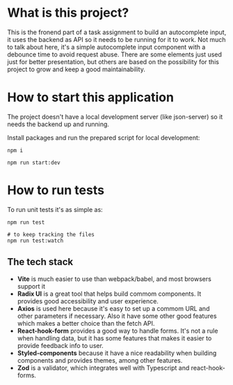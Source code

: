 # What is this project?
This is the fronend part of a task assignment to build an autocomplete input, it uses the backend as API so it needs to be running for it to work. Not much to talk about here, it's a simple autocomplete input component with a debounce time to avoid request abuse. There are some elements just used just for better presentation, but others are based on the possibility for this project to grow and keep a good maintainability.

# How to start this application
The project doesn't have a local development server (like json-server) so it needs the backend up and running.

Install packages and run the prepared script for local development:
```
npm i

npm run start:dev
```

# How to run tests
To run unit tests it's as simple as:
```
npm run test

# to keep tracking the files
npm run test:watch
```

## The tech stack
- **Vite** is much easier to use than webpack/babel, and most browsers support it
- **Radix UI** is a great tool that helps build commom components. It provides good accessibility and user experience.
- **Axios** is used here because it's easy to set up a commom URL and other parameters if necessary. Also it have some other good features which makes a better choice than the fetch API.
- **React-hook-form** provides a good way to handle forms. It's not a rule when handling data, but it has some features that makes it easier to provide feedback info to user.
- **Styled-components** because it have a nice readability when building components and provides themes, among other features.
- **Zod** is a validator, which integrates well with Typescript and react-hook-forms.
